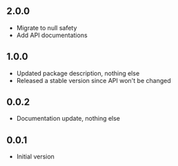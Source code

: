 ## 2.0.0

- Migrate to null safety
- Add API documentations

## 1.0.0

- Updated package description, nothing else
- Released a stable version since API won't be changed

## 0.0.2

- Documentation update, nothing else

## 0.0.1

- Initial version
